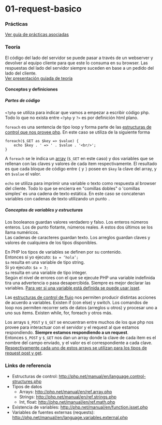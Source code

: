 # 01-request-basico

### Prácticas
[Ver guía de prácticas asociadas](practica.md)

### Teoría
El código del lado del servidor se puede pasar a través de un webserver y devolver al equipo cliente para que este lo consuma en su browser. Las respuestas del lado del servidor siempre suceden en base a un pedido del lado del cliente.<br>
[Ver presentación guiada de teoría](http://slides.com/daniellerner/php/live)

#### Conceptos y definiciones
##### Partes de código
`<?php` se utiliza para indicar que vamos a empezar a escribir código php. Todo lo que no exista entre `<?php` y `?>` es por definición html plano.

`foreach` es una sentencia de tipo loop y forma parte de las [estructuras de control que nos provee php](#estructuras-control).
En este caso se utiliza de la siguiente forma
```
foreach($_GET as $key => $value) {
	echo $key . ' => ' . $value . '<br/>';
}
```
A `foreach` se le indica un [array](#tipos-datos) (`$_GET` en este caso) y dos variables que se rellenan con las claves y valores de cada item respectivamente.
El resultado es que cada bloque de código entre `{` y `}` posee en `$key` la clave del array, y en `$value` el valor.

`echo` se utiliza para imprimir una variable o texto como respuesta al browser del cliente. Todo lo que se encierra en "comillas dobles" o 'comillas simples' es una cadena de texto estática. En este caso se concatenan variables con cadenas de texto utilizando un punto `.`

##### Conceptos de variables y estructuras
Los booleanos guardan valores verdadero y falso.
Los enteros números enteros. Los de punto flotante, números reales. A estos dos últimos se los llama numéricos.<br>
Las cadenas de caracteres guardan texto.
Los arreglos guardan claves y valores de cualquiera de los tipos disponibles.

En PHP los tipos de variables se definen por su contenido.<br>
Entonces si yo ejecuto: `$a = ‘hola’;`<br>
`$a` resulta en una variable de tipo string.<br>
Si yo ejecuto: `$a = 3;`<br>
`$a` resulta en una variable de tipo integer.<br>
Según el nivel de errores con el que se ejecute PHP una variable indefinida tira una advertencia o pasa desapercibida. Siempre es mejor declarar las variables.
[Para ver si una variable está definida se puede usar isset](#existencia-variables).


Las [estructuras de control de flujo](#estructuras-control) nos permiten producir distintas acciones de acuerdo a variables. Existen if (con else) y switch.
Los comandos de loop nos permiten recorrer sets de datos (arreglos u otros) y procesar uno a uno sus items. Existen while, for, foreach y otros más.

Los arrays `$_POST` y `$_GET` se encuentran entre muchos de los que php nos provee para interactuar con el servidor y el request al que estamos respondiendo. **Siempre estamos respondiendo a un request**.<br>
Entonces `$_POST` y `$_GET` nos dan un array donde la clave de cada item es el nombre del campo enviado, y el valor es el correspondiente a cada clave. [Respectivamente cada uno de estos arrays se utilizan para los tipos de request post y get](#variables-externas).

### Links de referencia
- <a name="estructuras-control"></a>Estructuras de control: http://php.net/manual/en/language.control-structures.php
- <a name="tipos-datos"></a>Tipos de datos
  - Arrays: http://php.net/manual/en/ref.array.php
  - Strings: http://php.net/manual/en/ref.strings.php
  - Int, float: http://php.net/manual/en/ref.math.php
- <a name="existencia-variables"></a>Existencia de variables: http://php.net/manual/en/function.isset.php
- <a name="variables-externas"></a>Variables de fuentes externas (requests): http://php.net/manual/en/language.variables.external.php
